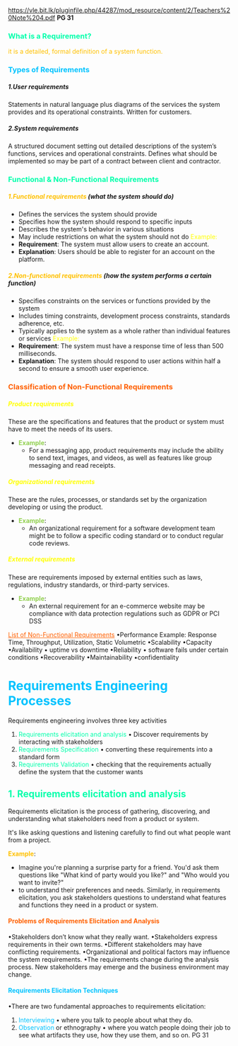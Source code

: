https://vle.bit.lk/pluginfile.php/44287/mod_resource/content/2/Teachers%20Note%204.pdf
**PG 31**
### <font color="#00ffab">What is a Requirement?</font>
<font color="#ffc000">it is a detailed, formal definition of a system function.</font>

### <font color="#00c3ff">Types of Requirements</font>

##### 1.User requirements 
Statements in natural language plus diagrams of the services the system provides and its operational constraints. Written for customers. 
##### 2.System requirements 
A structured document setting out detailed descriptions of the system’s functions, services and operational constraints. Defines what should be implemented so may be part of a contract between client and contractor.

### <font color="#00ffab">Functional & Non-Functional Requirements</font>
##### <font color="#ffc000">1.Functional requirements </font>(what the system should do)
- Defines the services the system should provide
- Specifies how the system should respond to specific inputs
- Describes the system's behavior in various situations
- May include restrictions on what the system should not do
<font color="#ffff00">Example:</font>
- **Requirement**: The system must allow users to create an account.
- **Explanation**: Users should be able to register for an account on the platform.
##### <font color="#ffc000">2.Non-functional requirements</font> (how the system performs a certain function)
- Specifies constraints on the services or functions provided by the system
- Includes timing constraints, development process constraints, standards adherence, etc.
- Typically applies to the system as a whole rather than individual features or services
<font color="#ffff00">Example:</font>
- **Requirement**: The system must have a response time of less than 500 milliseconds.
- **Explanation**: The system should respond to user actions within half a second to ensure a smooth user experience.




### <font color="#ff6000">Classification of Non-Functional Requirements</font>

##### <font color="#ffff00">Product requirements</font>
These are the specifications and features that the product or system must have to meet the needs of its users.
- **<font color="#92d050">Example</font>**:
    - For a messaging app, product requirements may include the ability to send text, images, and videos, as well as features like group messaging and read receipts.
##### <font color="#ffff00">Organizational requirements</font>
These are the rules, processes, or standards set by the organization developing or using the product.
- **<font color="#92d050">Example</font>**:
    - An organizational requirement for a software development team might be to follow a specific coding standard or to conduct regular code reviews.
##### <font color="#ffff00">External requirements</font>
These are requirements imposed by external entities such as laws, regulations, industry standards, or third-party services.
- **<font color="#92d050">Example</font>**:
    - An external requirement for an e-commerce website may be compliance with data protection regulations such as GDPR or PCI DSS

<font color="#ff6000"><u>List of Non-Functional Requirements</u> </font>
•Performance Example: Response Time, Throughput, Utilization, Static Volumetric 
•Scalability •Capacity •Availability • uptime vs downtime •Reliability •
software fails under certain conditions •Recoverability •Maintainability •confidentiality

# <font color="#00c3ff">Requirements Engineering Processes</font>

Requirements engineering involves three key activities 
1. <font color="#00ffab">Requirements elicitation and analysis</font> • Discover requirements by interacting with stakeholders
2. <font color="#00ffab">Requirements Specification</font> • converting these requirements into a standard form 
3. <font color="#00ffab">Requirements Validation</font> • checking that the requirements actually define the system that the customer wants
## <font color="#00ffab">1. Requirements elicitation and analysis</font>
Requirements elicitation is the process of gathering, discovering, and understanding what stakeholders need from a product or system.

It's like asking questions and listening carefully to find out what people want from a project.

**<font color="#ffc000">Example</font>**:
- Imagine you're planning a surprise party for a friend. You'd ask them questions like "What kind of party would you like?" and "Who would you want to invite?" 
- to understand their preferences and needs. Similarly, in requirements elicitation, you ask stakeholders questions to understand what features and functions they need in a product or system.

#### <font color="#ff6000">Problems of Requirements Elicitation and Analysis </font>
•Stakeholders don’t know what they really want. 
•Stakeholders express requirements in their own terms. 
•Different stakeholders may have conflicting requirements. 
•Organizational and political factors may influence the system requirements. 
•The requirements change during the analysis process. New stakeholders may emerge and the business environment may change.

#### <font color="#00c3ff">Requirements Elicitation Techniques </font>
•There are two fundamental approaches to requirements elicitation: 
1. <font color="#00c3ff">Interviewing</font> • where you talk to people about what they do. 
2. <font color="#00c3ff">Observation</font> or ethnography • where you watch people doing their job to see what artifacts they use, how they use them, and so on.
PG 31